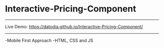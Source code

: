 ﻿# Interactive-Pricing-Component
--------
Live Demo: https://datodia.github.io/Interactive-Pricing-Component/

-------
-Mobile First Approach
-HTML, CSS and JS
